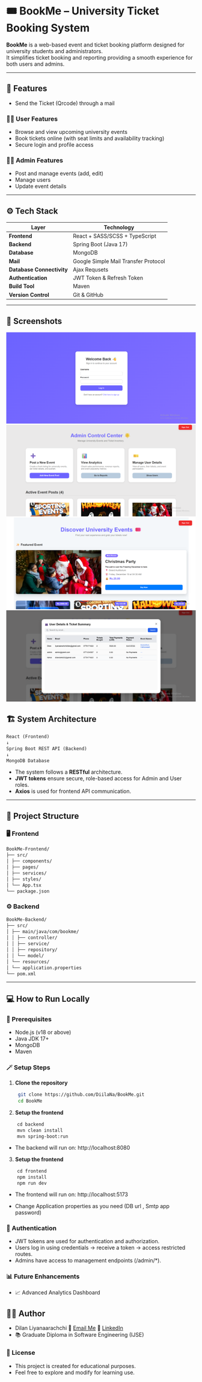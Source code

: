# 🎟️ BookMe – University Ticket Booking System

**BookMe** is a web-based event and ticket booking platform designed for university students and administrators.  
It simplifies  ticket booking and reporting providing a smooth experience for both users and admins.

---

## 🚀 Features
- Send the Ticket (Qrcode) through a mail

### 👩‍🎓 User Features
- Browse and view upcoming university events  
- Book tickets online (with seat limits and availability tracking)  
- Secure login and profile access  

### 🧑‍💼 Admin Features
- Post and manage events (add, edit)  
- Manage users 
- Update event details 
---

## ⚙️ Tech Stack

| Layer | Technology |
|-------|-------------|
| **Frontend** | React + SASS/SCSS + TypeScript |
| **Backend** | Spring Boot (Java 17) |
| **Database** | MongoDB |
| **Mail** | Google Simple Mail Transfer Protocol |
| **Database Connectivity**| Ajax Requsets |
| **Authentication** | JWT Token & Refresh Token |
| **Build Tool** | Maven |
| **Version Control** | Git & GitHub |

---

## 📸 Screenshots 
![Login Preview](Assets/Login.png)
![Admin Dashboard Preview](Assets/adminPage.png)
![User Dashboard Preview](Assets/userPage.png/)
![User Model Preview](Assets/Screenshot%202025-10-20%20134513.png)

## 🏗️ System Architecture
```
React (Frontend)
↓
Spring Boot REST API (Backend)
↓
MongoDB Database
```

- The system follows a **RESTful** architecture.  
- **JWT tokens** ensure secure, role-based access for Admin and User roles.  
- **Axios** is used for frontend API communication.  

---

## 📂 Project Structure

### 🖥️ Frontend
```
BookMe-Frontend/
├── src/
│ ├── components/
│ ├── pages/
│ ├── services/
│ ├── styles/
│ └── App.tsx
└── package.json
```

### ⚙️ Backend
```
BookMe-Backend/
├── src/
│ ├── main/java/com/bookme/
│ │ ├── controller/
│ │ ├── service/
│ │ ├── repository/
│ │ └── model/
│ └── resources/
│ └── application.properties
└── pom.xml
```

---

## 💻 How to Run Locally

### 🧩 Prerequisites
- Node.js (v18 or above)
- Java JDK 17+
- MongoDB 
- Maven

### 🪄 Setup Steps

1. **Clone the repository**
   ```bash
    git clone https://github.com/DiilaNa/BookMe.git
    cd BookMe
   ``` 
2. **Setup the frontend**  
```  
    cd backend
    mvn clean install
    mvn spring-boot:run
```
   - The backend will run on: http://localhost:8080

3. **Setup the frontend**
```
    cd frontend
    npm install
    npm run dev
```
- The frontend will run on: http://localhost:5173

- Change Application properties as you need (DB url , Smtp app password)

### 🔐 Authentication

- JWT tokens are used for authentication and authorization.
- Users log in using credentials → receive a token → access restricted routes.
- Admins have access to management endpoints (/admin/*).

### 📊 Future Enhancements
- 📈 Advanced Analytics Dashboard

## 👨‍💻 Author

- Dilan Liyanaarachchi 📧 [Email Me](mailto:liyanaarachchidilan@gmail.com)   🔗 [LinkedIn](www.linkedin.com/in/dilan-liyanaarachchi-8a0a01244)  
- 📚 Graduate Diploma in Software Engineering (IJSE)

### 📝 License

- This project is created for educational purposes.
- Feel free to explore and modify for learning use.
